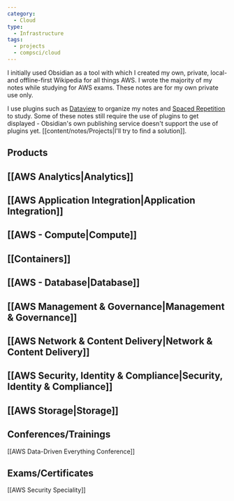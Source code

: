 ```yaml
---
category:
  - Cloud
type:
  - Infrastructure
tags:
  - projects
  - compsci/cloud
---
```


I initially used Obsidian as a tool with which I created my own, private, local- and offline-first Wikipedia for all things AWS. I wrote the majority of my notes while studying for AWS exams. These notes are for my own private use only.

I use plugins such as [Dataview](https://github.com/blacksmithgu/obsidian-dataview) to organize my notes and [Spaced Repetition](https://github.com/st3v3nmw/obsidian-spaced-repetition) to study. Some of these notes still require the use of plugins to get displayed - Obsidian's own publishing service doesn't support the use of plugins yet. [[content/notes/Projects|I'll try to find a solution]]. 

## Products

## [[AWS Analytics|Analytics]]

## [[AWS Application Integration|Application Integration]]

## [[AWS - Compute|Compute]]

## [[Containers]]

## [[AWS - Database|Database]]

## [[AWS Management & Governance|Management & Governance]]

## [[AWS Network & Content Delivery|Network & Content Delivery]]

## [[AWS Security, Identity & Compliance|Security, Identity & Compliance]]

## [[AWS Storage|Storage]]


## Conferences/Trainings

[[AWS Data-Driven Everything Conference]]

## Exams/Certificates

[[AWS Security Speciality]]

